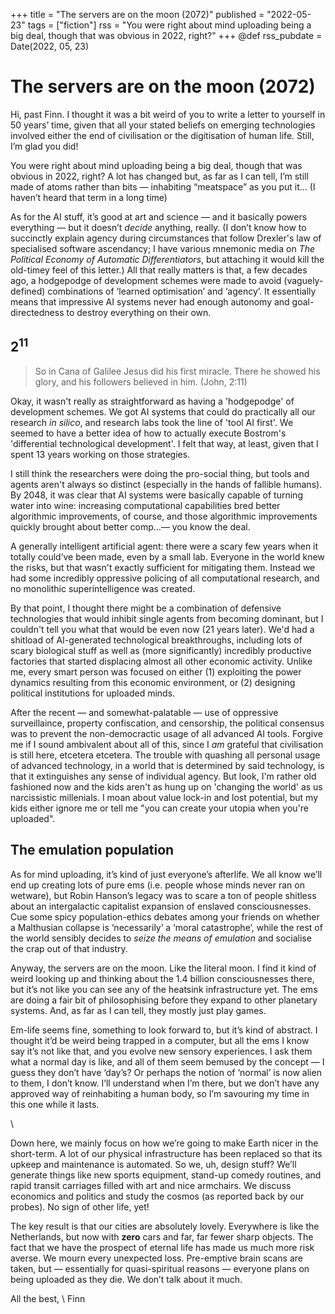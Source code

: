 +++
title = "The servers are on the moon (2072)"
published = "2022-05-23"
tags = ["fiction"]
rss = "You were right about mind uploading being a big deal, though that was obvious in 2022, right?"
+++
@def rss_pubdate = Date(2022, 05, 23)

# The servers are on the moon (2072)
Hi, past Finn. I thought it was a bit weird of you to write a letter to yourself in 50 years’ time, given that all your stated beliefs on emerging technologies involved either the end of civilisation or the digitisation of human life. Still, I’m glad you did! 

You were right about mind uploading being a big deal, though that was obvious in 2022, right? A lot has changed but, as far as I can tell, I’m still made of atoms rather than bits — inhabiting “meatspace” as you put it… (I haven’t heard that term in a long time)

As for the AI stuff, it’s good at art and science — and it basically powers everything — but it doesn’t *decide* anything, really. (I don’t know how to succinctly explain agency during circumstances that follow Drexler's law of specialised software ascendancy; I have various mnemonic media on *The Political Economy of Automatic Differentiators*, but attaching it would kill the old-timey feel of this letter.) All that really matters is that, a few decades ago, a hodgepodge of development schemes were made to avoid (vaguely-defined) combinations of ‘learned optimisation’ and ‘agency’. It essentially means that impressive AI systems never had enough autonomy and goal-directedness to destroy everything on their own.

## $2^{11}$

> So in Cana of Galilee Jesus did his first miracle. There he showed his glory, and his followers believed in him. (John, 2:11)

Okay, it wasn't really as straightforward as having a 'hodgepodge' of development schemes. We got AI systems that could do practically all our research *in silico*, and research labs took the line of 'tool AI first'. We seemed to have a better idea of how to actually execute Bostrom's 'differential technological development'. I felt that way, at least, given that I spent 13 years working on those strategies.

I still think the researchers were doing the pro-social thing, but tools and agents aren't always so distinct (especially in the hands of fallible humans). By 2048, it was clear that AI systems were basically capable of turning water into wine: increasing computational capabilities bred better algorithmic improvements, of course, and those algorithmic improvements quickly brought about better comp…— you know the deal.

A generally intelligent artificial agent: there were a scary few years when it totally could’ve been made, even by a small lab. Everyone in the world knew the risks, but that wasn't exactly sufficient for mitigating them. Instead we had some incredibly oppressive policing of all computational research, and no monolithic superintelligence was created.

By that point, I thought there might be a combination of defensive technologies that would inhibit single agents from becoming dominant, but I couldn't tell you what that would be even now (21 years later). We'd had a shitload of AI-generated technological breakthroughs, including lots of scary biological stuff as well as (more significantly) incredibly productive factories that started displacing almost all other economic activity. Unlike me, every smart person was focused on either (1) exploiting the power dynamics resulting from this economic environment, or (2) designing political institutions for uploaded minds.

After the recent — and somewhat-palatable — use of oppressive surveillaince, property confiscation, and censorship, the political consensus was to prevent the non-democractic usage of all advanced AI tools. Forgive me if I sound ambivalent about all of this, since I *am* grateful that civilisation is still here, etcetera etcetera. The trouble with quashing all personal usage of advanced technology, in a world that is determined by said technology, is that it extinguishes any sense of individual agency. But look, I'm rather old fashioned now and the kids aren't as hung up on 'changing the world' as us narcissistic millenials. I moan about value lock-in and lost potential, but my kids either ignore me or tell me "you can create your utopia when you're uploaded".

## The emulation population
As for mind uploading, it’s kind of just everyone’s afterlife. We all know we’ll end up creating lots of pure ems (i.e. people whose minds never ran on wetware), but Robin Hanson’s legacy was to scare a ton of people shitless about an intergalactic capitalist expansion of enslaved consciousnesses. Cue some spicy population-ethics debates among your friends on whether a Malthusian collapse is ‘necessarily’ a ‘moral catastrophe’, while the rest of the world sensibly decides to *seize the means of emulation* and socialise the crap out of that industry.

Anyway, the servers are on the moon. Like the literal moon. I find it kind of weird looking up and thinking about the 1.4 billion consciousnesses there, but it’s not like you can see any of the heatsink infrastructure yet. The ems are doing a fair bit of philosophising before they expand to other planetary systems. And, as far as I can tell, they mostly just play games.

Em-life seems fine, something to look forward to, but it’s kind of abstract. I thought it’d be weird being trapped in a computer, but all the ems I know say it’s not like that, and you evolve new sensory experiences. I ask them what a normal day is like, and all of them seem bemused by the concept — I guess they don’t have ‘day’s? Or perhaps the notion of ‘normal’ is now alien to them, I don’t know. I’ll understand when I’m there, but we don’t have any approved way of reinhabiting a human body, so I’m savouring my time in this one while it lasts.

\\

Down here, we mainly focus on how we’re going to make Earth nicer in the short-term. A lot of our physical infrastructure has been replaced so that its upkeep and maintenance is automated. So we, uh, design stuff? We’ll generate things like new sports equipment, stand-up comedy routines, and rapid transit carriages filled with art and nice armchairs. We discuss economics and politics and study the cosmos (as reported back by our probes). No sign of other life, yet!

The key result is that our cities are absolutely lovely. Everywhere is like the Netherlands, but now with **zero** cars and far, far fewer sharp objects. The fact that we have the prospect of eternal life has made us much more risk averse. We mourn every unexpected loss. Pre-emptive brain scans are taken, but — essentially for quasi-spiritual reasons — everyone plans on being uploaded as they die. We don’t talk about it much.


All the best,
\\
Finn